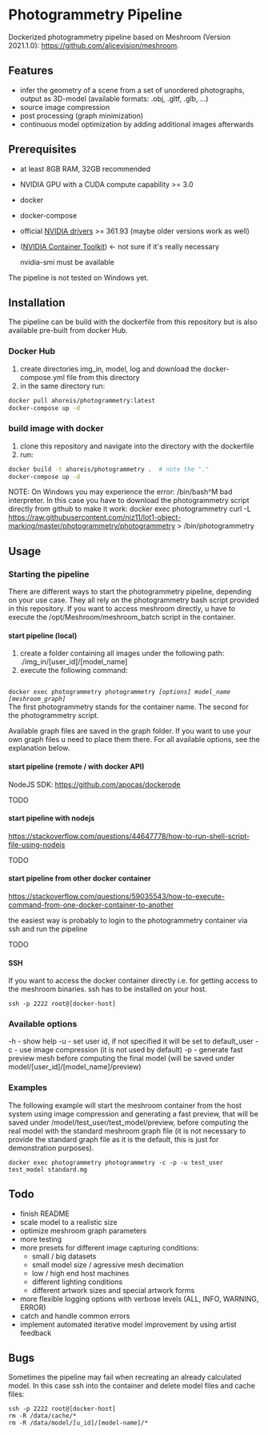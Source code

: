 # Photogrammetry Pipeline

Dockerized photogrammetry pipeline based on Meshroom (Version 2021.1.0): https://github.com/alicevision/meshroom.

## Features

- infer the geometry of a scene from a set of unordered photographs, output as 3D-model (available formats: .obj, .gltf, .glb, ...)
- source image compression
- post processing (graph minimization)
- continuous model optimization by adding additional images afterwards

## Prerequisites

- at least 8GB RAM, 32GB recommended
- NVIDIA GPU with a CUDA compute capability >= 3.0
- docker
- docker-compose
- official [NVIDIA drivers](https://www.nvidia.com/en-us/drivers/unix/) >= 361.93 (maybe older versions work as well)
- ([NVIDIA Container Toolkit](https://docs.nvidia.com/datacenter/cloud-native/container-toolkit/install-guide.html)) <- not sure if it's really necessary

   nvidia-smi must be available
 
The pipeline is not tested on Windows yet.

## Installation

The pipeline can be build with the dockerfile from this repository but is also available pre-built from docker Hub.

### Docker Hub

1. create directories img_in, model, log and download the docker-compose.yml file from this directory
2. in the same directory run:
```bash
docker pull ahoreis/photogrammetry:latest
docker-compose up -d
```

### build image with docker

1. clone this repository and navigate into the directory with the dockerfile
2. run:
```bash
docker build -t ahoreis/photogrammetry .  # note the "."
docker-compose up -d
```

NOTE: On Windows you may experience the error: /bin/bash^M bad interpreter. In this case you have to download the photogrammetry script directly from github to make it work:
   docker exec photogrammetry curl -L https://raw.githubusercontent.com/niz11/lot1-object-marking/master/photogrammetry/photogrammetry > /bin/photogrammetry

## Usage

### Starting the pipeline

There are different ways to start the photogrammetry pipeline, depending on your use case. They all rely on the photogrammetry bash script provided in this repository. If you want to access meshroom directly, u have to execute the /opt/Meshroom/meshroom_batch script in the container.

#### start pipeline (local)

1. create a folder containing all images under the following path: ./img_in/[user_id]/[model_name]
2. execute the following command:
<code>
docker exec photogrammetry photogrammetry <i>[options] model_name [meshroom_graph]</i>
</code>
The first photogrammetry stands for the container name. The second for the photogrammetry script.

Available graph files are saved in the graph folder. If you want to use your own graph files u need to place them there.
For all available options, see the explanation below.

#### start pipeline (remote / with docker API)

NodeJS SDK: https://github.com/apocas/dockerode

TODO

#### start pipeline with nodejs

https://stackoverflow.com/questions/44647778/how-to-run-shell-script-file-using-nodejs

TODO

#### start pipeline from other docker container

https://stackoverflow.com/questions/59035543/how-to-execute-command-from-one-docker-container-to-another

the easiest way is probably to login to the photogrammetry container via ssh and run the pipeline 

TODO

#### SSH

If you want to access the docker container directly i.e. for getting access to the meshroom binaries.
ssh has to be installed on your host.

```
ssh -p 2222 root@[docker-host]
```

### Available options

  -h - show help
  -u - set user id, if not specified it will be set to default_user
  -c - use image compression (it is not used by default)
  -p - generate fast preview mesh before computing the final model (will be saved under model/[user_id]/[model_name]/preview)
  
### Examples

The following example will start the meshroom container from the host system using image compression and generating a fast preview, that will be saved under /model/test_user/test_model/preview, before computing the real model with the standard meshroom graph file (it is not necessary to provide the standard graph file as it is the default, this is just for demonstration purposes).

```
docker exec photogrammetry photogrammetry -c -p -u test_user test_model standard.mg
```

## Todo

- finish README
- scale model to a realistic size
- optimize meshroom graph parameters
- more testing
- more presets for different image capturing conditions:
   - small / big datasets
   - small model size / agressive mesh decimation
   - low / high end host machines
   - different lighting conditions
   - different artwork sizes and special artwork forms
- more flexible logging options with verbose levels (ALL, INFO, WARNING, ERROR)
- catch and handle common errors
- implement automated iterative model improvement by using artist feedback

## Bugs

Sometimes the pipeline may fail when recreating an already calculated model. In this case ssh into the container and delete model files and cache files:
```
ssh -p 2222 root@[docker-host]
rm -R /data/cache/*
rm -R /data/model/[u_id]/[model-name]/*
```
